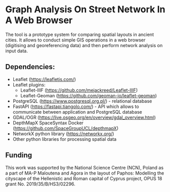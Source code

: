 
# Graph Analysis On Street Network In A Web Browser

The tool is a prototype system for comparing spatial layouts in ancient cities. It allows to conduct simple GIS operations in a web browser (digitising and georeferencing data) and then perform network analysis on input data. 

## Dependencies:
- Leaflet (https://leafletjs.com/)
- Leaflet plugins:
    - Leaflet-IIIF (https://github.com/mejackreed/Leaflet-IIIF)
    - Leaflet-Geoman (https://github.com/geoman-io/leaflet-geoman)
- PostgreSQL (https://www.postgresql.org.pl/) - relational database
- FastAPI (https://fastapi.tiangolo.com/) - API which allows to communicate between application and PostgreSQL database
- GDAL/OGR (https://live.osgeo.org/en/overview/gdal_overview.html)
- DepthMapX SpaceSyntax Docker (https://github.com/SpaceGroupUCL/depthmapX)
- NetworkX python library (https://networkx.org/)
- Other python libraries for processing spatial data




## Funding
This work was supported by the National Science Centre (NCN), Poland as a part of MA-P Maloutena and Agora in the layout of Paphos: Modelling the cityscape of the Hellenistic and Roman capital of Cyprus project, OPUS 18 grant No. 2019/35/B/HS3/02296.
